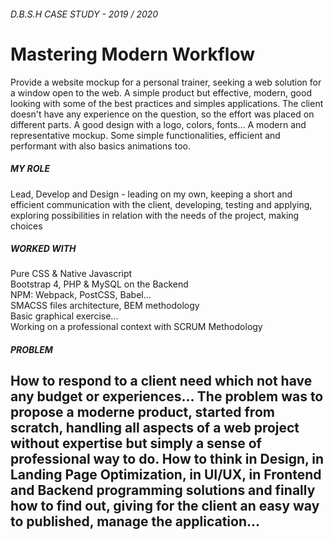 ###### D.B.S.H CASE STUDY - 2019 / 2020

# Mastering Modern Workflow


Provide a website mockup for a personal trainer, seeking a web solution for a window open to the web. A simple product but effective, modern, good looking with some of the best practices and simples applications. 
The client doesn't have any experience on the question, so the effort was placed on different parts. A good design with a logo, colors, fonts... A modern and representative mockup. Some simple functionalities, efficient and performant with also basics animations too.



##### **MY ROLE**

Lead, Develop and Design - leading on my own, keeping a short and efficient communication with the client, developing, testing and applying, exploring possibilities in relation with the needs of the project, making choices

##### **WORKED WITH**

Pure CSS & Native Javascript<br/> 
Bootstrap 4, PHP & MySQL on the Backend<br/> 
NPM: Webpack, PostCSS, Babel...<br/>
SMACSS files architecture, BEM methodology<br/>
Basic graphical exercise...<br/>
Working on a professional context with SCRUM Methodology<br/>


#####  **PROBLEM**

## How to respond to a client need which not have any budget or experiences... The problem was to propose a moderne product, started from scratch, handling all aspects of a web project without expertise but simply a sense of professional way to do. How to think in Design, in Landing Page Optimization, in UI/UX, in Frontend and Backend programming solutions and finally how to find out, giving for the client an easy way to published, manage the application...


